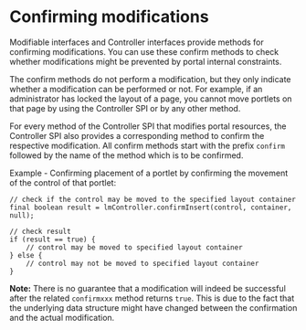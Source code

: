 # Confirming modifications

Modifiable interfaces and Controller interfaces provide methods for confirming modifications. You can use these confirm methods to check whether modifications might be prevented by portal internal constraints.

The confirm methods do not perform a modification, but they only indicate whether a modification can be performed or not. For example, if an administrator has locked the layout of a page, you cannot move portlets on that page by using the Controller SPI or by any other method.

For every method of the Controller SPI that modifies portal resources, the Controller SPI also provides a corresponding method to confirm the respective modification. All confirm methods start with the prefix `confirm` followed by the name of the method which is to be confirmed.

Example - Confirming placement of a portlet by confirming the movement of the control of that portlet:

```
// check if the control may be moved to the specified layout container
final boolean result = lmController.confirmInsert(control, container, null);

// check result
if (result == true) {
    // control may be moved to specified layout container
} else {
    // control may not be moved to specified layout container
}

```

**Note:** There is no guarantee that a modification will indeed be successful after the related `confirmxxx` method returns `true`. This is due to the fact that the underlying data structure might have changed between the confirmation and the actual modification.


